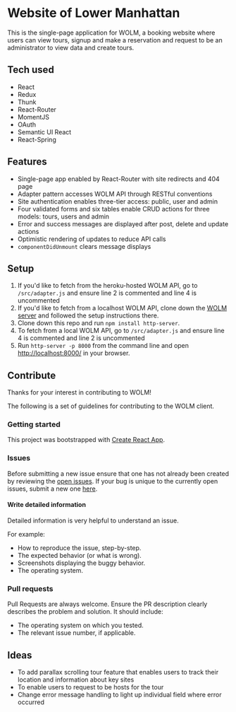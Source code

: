 
# Website of Lower Manhattan
This is the single-page application for WOLM, a booking website where users can view tours, signup and make a reservation and request to be an administrator to view data and create tours.

## Tech used
- React
- Redux
- Thunk
- React-Router
- MomentJS
- OAuth
- Semantic UI React
- React-Spring

## Features
- Single-page app enabled by React-Router with site redirects and 404 page
- Adapter pattern accesses WOLM API through RESTful conventions
- Site authentication enables three-tier access: public, user and admin
- Four validated forms and six tables enable CRUD actions for three models: tours, users and admin
- Error and success messages are displayed after post, delete and update actions
- Optimistic rendering of updates to reduce API calls
- `componentDidUnmount` clears message displays

## Setup
1. If you'd like to fetch from the heroku-hosted WOLM API, go to `/src/adapter.js` and ensure line 2 is commented and line 4 is uncommented
2. If you'd like to fetch from a localhost WOLM API, clone down the [WOLM server](https://github.com/cmonkey03/wolm-server) and followed the setup instructions there.
3. Clone down this repo and run `npm install http-server`.
4. To fetch from a local WOLM API, go to `/src/adapter.js` and ensure line 4 is commented and line 2 is uncommented
5. Run `http-server -p 8000` from the command line and open [http://localhost:8000/](http://localhost:8000/) in your browser.

## Contribute
Thanks for your interest in contributing to WOLM!

The following is a set of guidelines for contributing to the WOLM client.

### Getting started
This project was bootstrapped with [Create React App](https://github.com/facebook/create-react-app).

### Issues
Before submitting a new issue ensure that one has not already been created by reviewing the [open issues](https://github.com/cmonkey03/wolmclient/issues). If your bug is unique to the currently open issues, submit a new one [here](https://github.com/cmonkey03/wolm-client/issues/new).

#### Write detailed information
Detailed information is very helpful to understand an issue.

For example:
- How to reproduce the issue, step-by-step.
- The expected behavior (or what is wrong).
- Screenshots displaying the buggy behavior.
- The operating system.

### Pull requests
Pull Requests are always welcome. Ensure the PR description clearly describes the problem and solution. It should include:
- The operating system on which you tested.
- The relevant issue number, if applicable.

## Ideas
- To add parallax scrolling tour feature that enables users to track their location and information about key sites
- To enable users to request to be hosts for the tour
- Change error message handling to light up individual field where error occurred
